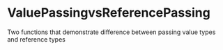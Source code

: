 # ValuePassingvsReferencePassing
Two functions that demonstrate difference between passing value types and reference types
